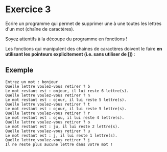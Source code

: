 # Exercice 3

Ecrire un programme qui permet de supprimer une à une toutes les lettres d'un mot (chaîne de caractères).

Soyez attentifs à la découpe du programme en fonctions !

Les fonctions qui manipulent des chaînes de caractères doivent le faire **en utilisant les pointeurs explicitement (i.e. sans utiliser de [])** :

## Exemple
```
Entrez un mot : bonjour
Quelle lettre voulez-vous retirer ? b
Le mot restant est : onjour, il lui reste 6 lettre(s).
Quelle lettre voulez-vous retirer ? n
Le mot restant est : ojour, il lui reste 5 lettre(s).
Quelle lettre voulez-vous retirer ? t
Le mot restant est : ojour, il lui reste 5 lettre(s).
Quelle lettre voulez-vous retirer ? r
Le mot restant est : ojou, il lui reste 4 lettre(s).
Quelle lettre voulez-vous retirer ? o
Le mot restant est : ju, il lui reste 2 lettre(s).
Quelle lettre voulez-vous retirer ? u
Le mot restant est : j, il lui reste 1 lettre(s).
Quelle lettre voulez-vous retirer ? j
Il ne reste plus aucune lettre dans votre mot !
```
